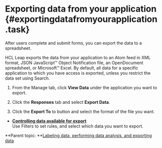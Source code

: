 # Exporting data from your application {#exportingdatafromyourapplication .task}

After users complete and submit forms, you can export the data to a spreadsheet.

HCL Leap exports the data from your application to an Atom feed in XML format, JSON JavaScript™ Object Notification file, an OpenDocument spreadsheet, or Microsoft™ Excel. By default, all data for a specific application to which you have access is exported, unless you restrict the data set using Search.

1.  From the Manage tab, click **View Data** under the application you want to export.

2.  Click the **Responses** tab and select **Export Data**.

3.  Click the **Export To** to button and select the format of the file you want.


-   **[Controlling data available for export](da_controlling_data_available_for_export.md)**  
Use Filters to set rules, and select which data you want to export.

**Parent topic: **[Labeling data, performing data analysis, and exporting data](da_data_analysis_and_exporting_data.md)

